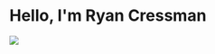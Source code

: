 # Hello, I'm Ryan Cressman
<a href="https://www.linkedin.com/in/ryan-cressman-90835b150?trk=people-guest_people_search-card"><img src="https://img.shields.io/badge/-LinkedIn-0072b1?&style=for-the-badge&logo=linkedin&logoColor=white" /></a>

<!--
**ryancressman/ryancressman** is a ✨ _special_ ✨ repository because its `README.md` (this file) appears on your GitHub profile.

Here are some ideas to get you started:

- 🔭 I’m currently working on ...
- 🌱 I’m currently learning ...
- 👯 I’m looking to collaborate on ...
- 🤔 I’m looking for help with ...
- 💬 Ask me about ...
- 📫 How to reach me: ...
- 😄 Pronouns: ...
- ⚡ Fun fact: ...
-->
